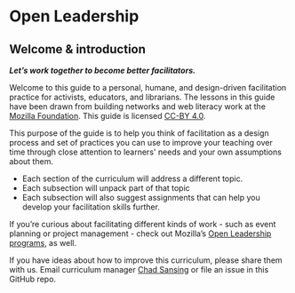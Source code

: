 # Open Leadership

## Welcome & introduction

***Let’s work together to become better facilitators.***

Welcome to this guide to a personal, humane, and design-driven facilitation practice for activists, educators, and librarians. The lessons in this guide have been drawn from building networks and web literacy work at the [Mozilla Foundation](https://foundation.mozilla.org/). This guide is licensed [CC-BY 4.0](https://creativecommons.org/licenses/by/4.0/).

This purpose of the guide is to help you think of facilitation as a design process and set of practices you can use to improve your teaching over time through close attention to learners' needs and your own assumptions about them.

- Each section of the curriculum will address a different topic. 
- Each subsection will unpack part of that topic 
- Each subsection will also suggest assignments that can help you develop your facilitation skills further.

If you’re curious about facilitating different kinds of work - such as event planning or project management - check out Mozilla’s [Open Leadership programs](https://mozilla.github.io/leadership-training/), as well.

If you have ideas about how to improve this curriculum, please share them with us. Email curriculum manager [Chad Sansing](mailto:chad@mozillafoundation.org) or file an issue in this GitHub repo.
